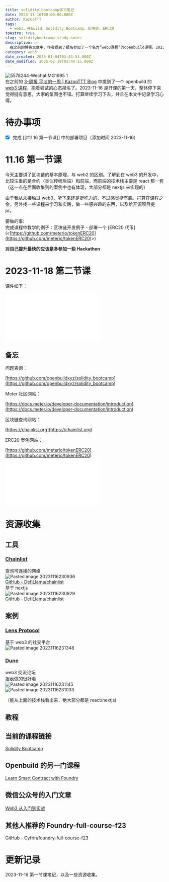 ```yaml
---
title: solidity_bootcamp学习笔记
date: 2023-11-16T00:00:00.000Z
author: KazooTTT
tags:
  - web3，开build，Solidity Bootcamp，区块链，ERC20
toAstro: true
slug: soliditybootcamp-study-notes
description: >-
  在之前的博客文章中，作者提到了报名参加了一个名为“web3课程”的openbuild课程。2023年11月16日是课程的第一天，作者对课程内容感到有趣，并计划继续学习并在博客中记录心得。第一节课主要讲解了区块链的基本原理和与web2的区别，作者还计划完成课程中的项目部署，并寻找其他资源进行额外学习。第二节课涉及了Solidity智能合约开发，并提供了相关的学习资源和工具。作者还收集了一些web3相关的工具、案例和教程链接，以便进一步学习和实践。
category: web3
date_created: 2025-01-04T03:44:53.000Z
date_modified: 2025-02-19T03:44:15.000Z
---
```


![5578244-WechatIMG1695 1](<https://pictures.kazoottt.top/2024/10/20241017-faa6ab0c1b75633bd7a023763ce4b523.webp>)  
在之前的 [3-周报 平淡的一周 | KazooTTT Blog](<https://www.kazoottt.top/article/weekly3#194502abe9804dbc860fb9c0a1091819>) 中提到了一个 openbuild 的 [web3 课程](<https://openbuild.xyz/learn/challenges/91?from=Challenges>)，抱着尝试的心态报名了。2023-11-16 是开课的第一天，整体停下来觉得挺有意思，大家的氛围也不错。打算继续学习下去，并且在本文中记录学习心得。

# 待办事项

- [x] 完成 [[#11.16 第一节课]] 中的部署项目（添加时间 2023-11-16）

# 11.16 第一节课

今天主要讲了区块链的基本原理，与 web2 的区别。了解到在 web3 的开发中，比较注重的是合约（类似传统后端）和前端，而前端的技术栈主要是 react 那一套（这一点在后面收集到的案例中也有体现，大部分都是 nextjs 来实现的）

由于我从未接触过 web3，听下来还是挺吃力的，不过感觉挺有趣。打算在课程之余，另外找一些课程来学习和实践，做一些感兴趣的东西，以及给开源项目提 pr。

要做的事:  
完成课程中教学的例子：区块链开发例子 - 部署一个 [ERC20 代币](<[https://github.com/meterio/tokenERC20](<https://github.com/meterio/tokenERC20>)>)

**对自己提升最快的应该是多参加一些 Hackathon**

# 2023-11-18 第二节课

课件如下：

![IMG-20250104114718280](/mdImages/IMG-20250104114718280.pdf)

## 备忘

问题咨询：

[https://github.com/openbuildxyz/solidity_bootcamp](<https://github.com/openbuildxyz/solidity_bootcamp>)

Meter 社区网站：

[https://docs.meter.io/developer-documentation/introduction](<https://docs.meter.io/developer-documentation/introduction>)

区块链查询网站：

[https://chainlist.org](<https://chainlist.org>)

ERC20 案例网站：

[https://github.com/meterio/tokenERC20](<https://github.com/meterio/tokenERC20>)  
![IMG-20250104114718484](/mdImages/IMG-20250104114718484.pdf)

# 资源收集

## 工具

### [Chainlist](<https://chainlist.org/>)

查询可连接的网络  
![Pasted image 20231116230936](<https://pictures.kazoottt.top/2024/10/20241017-b2257bb305888f4d8d909c069891daa0.png>)  
[GitHub - DefiLlama/chainlist](<https://github.com/DefiLlama/chainlist>)  
基于 nextjs  
![Pasted image 20231116230929](<https://pictures.kazoottt.top/2024/10/20241017-76e536c73984512cde6cce32e9fd43a6.png>)  
[GitHub - DefiLlama/chainlist](<https://github.com/DefiLlama/chainlist>)

## 案例

### [Lens Protocol](<https://www.lens.xyz/>)

基于 web3 的社交平台  
![Pasted image 20231116231348](<https://pictures.kazoottt.top/2024/10/20241017-e68a3c54031e978dde84e889fd19eaae.png>)

### [Dune](<https://dune.com/home>)

web3 交流论坛  
报表做的很好看  
![Pasted image 20231116231145](<https://pictures.kazoottt.top/2024/10/20241017-0bdcc348237366b142d9b20236b7b6f6.png>)  
![Pasted image 20231116231033](<https://pictures.kazoottt.top/2024/10/20241017-4a411adbb66ee43e5f06733a1c110dc0.png>)

（能从上面的技术栈看出来，绝大部分都是 react/nextjs)

## 教程

## 当前的课程链接

[Solidity Bootcamp](<https://openbuild.xyz/learn/challenges/91?from=Challenges>)

## Openbuild 的另一门课程

[Learn Smart Contract with Foundry](<https://openbuild.xyz/learn/courses/83>)

## 微信公众号的入门文章

[Web3 从入门到实战](<https://mp.weixin.qq.com/s/OFmrKuyHYF-W6zTLEBXVoA>)

## 其他人推荐的 Foundry-full-course-f23

[GitHub - Cyfrin/foundry-full-course-f23](<https://github.com/Cyfrin/foundry-full-course-f23>)

# 更新记录

2023-11-16 第一节课笔记，以及一些资源收集。
